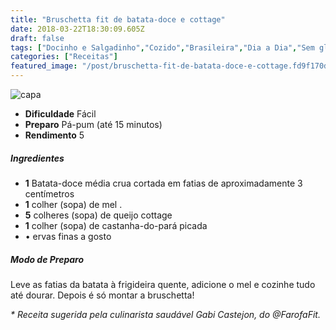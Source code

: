 ```yaml
---
title: "Bruschetta fit de batata-doce e cottage"
date: 2018-03-22T18:30:09.605Z
draft: false
tags: ["Docinho e Salgadinho","Cozido","Brasileira","Dia a Dia","Sem glúten","Alimentação","Alimentação saudável","Comes & Bebes"]
categories: ["Receitas"]
featured_image: "/post/bruschetta-fit-de-batata-doce-e-cottage.fd9f170d.jpg"
---
```


![capa](/post/bruschetta-fit-de-batata-doce-e-cottage.fd9f170d.jpg)

*   **Dificuldade** Fácil
*   **Preparo** Pá-pum (até 15 minutos)
*   **Rendimento** 5

##### Ingredientes

*   **1** Batata-doce média crua cortada em fatias de aproximadamente 3 centímetros
*   **1** colher (sopa) de mel .
*   **5** colheres (sopa) de queijo cottage
*   **1** colher (sopa) de castanha-do-pará picada
*   • ervas finas a gosto

##### Modo de Preparo

Leve as fatias da batata à frigideira quente, adicione o mel e cozinhe tudo até dourar. Depois é só montar a bruschetta!

_\* Receita sugerida pela culinarista saudável Gabi Castejon, do @FarofaFit._

